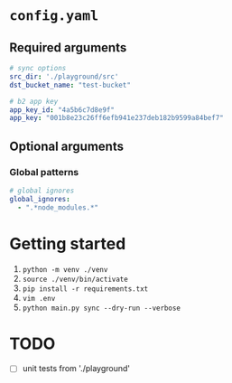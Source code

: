 # `config.yaml`

## Required arguments

```yaml
# sync options
src_dir: './playground/src'
dst_bucket_name: "test-bucket"

# b2 app key
app_key_id: "4a5b6c7d8e9f"
app_key: "001b8e23c26ff6efb941e237deb182b9599a84bef7"
```

## Optional arguments

### Global patterns

```yaml
# global ignores
global_ignores:
  - ".*node_modules.*"
```

# Getting started

1. `python -m venv ./venv`
2. `source ./venv/bin/activate`
3. `pip install -r requirements.txt`
4. `vim .env`
5. `python main.py sync --dry-run --verbose`

# TODO

- [ ] unit tests from './playground'
